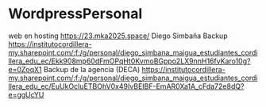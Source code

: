 # WordpressPersonal
web en hosting 
https://23.mka2025.space/
Diego Simbaña
Backup https://institutocordillera-my.sharepoint.com/:f:/g/personal/diego_simbana_maigua_estudiantes_cordillera_edu_ec/Ekk908mp60dFmOPqHt0KvmoBGppo2LX9nnH16fvKaro10g?e=0ZoqX1
Backup de la agencia (DECA)
https://institutocordillera-my.sharepoint.com/:f:/g/personal/diego_simbana_maigua_estudiantes_cordillera_edu_ec/EuUkOcIuETBOhV0x49IvBEIBF-EmAR0Xa1A_cFda72e8dQ?e=ggUcYU
